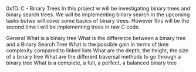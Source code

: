 0x1D. C - Binary Trees
In this project w will be investigating binary trees and binary search trees. We will be implementing binary search in the upcoming tasks butwe will cover some basics of binary trees. However this will be the second time I will be implementing trees in raw C code.

General
What is a binary tree
What is the difference between a binary tree and a Binary Search Tree
What is the possible gain in terms of time complexity compared to linked lists
What are the depth, the height, the size of a binary tree
What are the different traversal methods to go through a binary tree
What is a complete, a full, a perfect, a balanced binary tree
